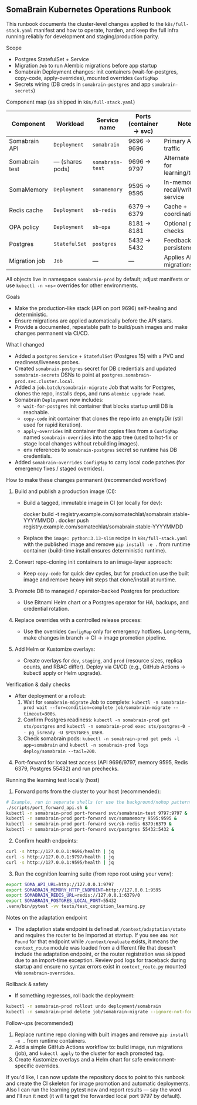## SomaBrain Kubernetes Operations Runbook

This runbook documents the cluster-level changes applied to the `k8s/full-stack.yaml` manifest and how to operate, harden, and keep the full infra running reliably for development and staging/production parity.

Scope
- Postgres StatefulSet + Service
- Migration `Job` to run Alembic migrations before app startup
- Somabrain Deployment changes: init containers (wait-for-postgres, copy-code, apply-overrides), mounted overrides `ConfigMap`
- Secrets wiring (DB creds in `somabrain-postgres` and app `somabrain-secrets`)

Component map (as shipped in `k8s/full-stack.yaml`)

| Component        | Workload        | Service name     | Ports (container → svc) | Notes |
|------------------|-----------------|------------------|-------------------------|-------|
| Somabrain API    | `Deployment`    | `somabrain`      | 9696 → 9696             | Primary API traffic |
| Somabrain test   | — (shares pods) | `somabrain-test` | 9696 → 9797             | Alternate port for learning/tests |
| SomaMemory       | `Deployment`    | `somamemory`     | 9595 → 9595             | In-memory recall/write service |
| Redis cache      | `Deployment`    | `sb-redis`       | 6379 → 6379             | Cache + coordination |
| OPA policy       | `Deployment`    | `sb-opa`         | 8181 → 8181             | Optional policy checks |
| Postgres         | `StatefulSet`   | `postgres`       | 5432 → 5432             | Feedback/token persistence |
| Migration job    | `Job`           | —                | —                       | Applies Alembic migrations |

All objects live in namespace `somabrain-prod` by default; adjust manifests or use `kubectl -n <ns>` overrides for other environments.

Goals
- Make the production-like stack (API on port 9696) self-healing and deterministic.
- Ensure migrations are applied automatically before the API starts.
- Provide a documented, repeatable path to build/push images and make changes permanent via CI/CD.

What I changed
- Added a `postgres` `Service` + `StatefulSet` (Postgres 15) with a PVC and readiness/liveness probes.
- Created `somabrain-postgres` secret for DB credentials and updated `somabrain-secrets` DSNs to point at `postgres.somabrain-prod.svc.cluster.local`.
- Added a `job.batch/somabrain-migrate` Job that waits for Postgres, clones the repo, installs deps, and runs `alembic upgrade head`.
- Somabrain `Deployment` now includes:
  - `wait-for-postgres` init container that blocks startup until DB is reachable.
  - `copy-code` init container that clones the repo into an emptyDir (still used for rapid iteration).
  - `apply-overrides` init container that copies files from a `ConfigMap` named `somabrain-overrides` into the app tree (used to hot-fix or stage local changes without rebuilding images).
  - env references to `somabrain-postgres` secret so runtime has DB credentials.
- Added `somabrain-overrides` `ConfigMap` to carry local code patches (for emergency fixes / staged overrides).

How to make these changes permanent (recommended workflow)
1. Build and publish a production image (CI):

   - Build a tagged, immutable image in CI (or locally for dev):

     docker build -t registry.example.com/somatechlat/somabrain:stable-YYYYMMDD .
     docker push registry.example.com/somatechlat/somabrain:stable-YYYYMMDD

   - Replace the `image: python:3.13-slim` recipe in `k8s/full-stack.yaml` with the published image and remove `pip install -e .` from runtime container (build-time install ensures deterministic runtime).

2. Convert repo-cloning init containers to an image-layer approach:

   - Keep `copy-code` for quick dev cycles, but for production use the built image and remove heavy init steps that clone/install at runtime.

3. Promote DB to managed / operator-backed Postgres for production:

   - Use Bitnami Helm chart or a Postgres operator for HA, backups, and credential rotation.

4. Replace overrides with a controlled release process:

   - Use the overrides `ConfigMap` only for emergency hotfixes. Long-term, make changes in branch -> CI -> image promotion pipeline.

5. Add Helm or Kustomize overlays:

   - Create overlays for `dev`, `staging`, and `prod` (resource sizes, replica counts, and RBAC differ). Deploy via CI/CD (e.g., GitHub Actions -> kubectl apply or Helm upgrade).

Verification & daily checks
- After deployment or a rollout:
  1. Wait for `somabrain-migrate` Job to complete: `kubectl -n somabrain-prod wait --for=condition=complete job/somabrain-migrate --timeout=300s`.
  2. Confirm Postgres readiness: `kubectl -n somabrain-prod get sts/postgres` and `kubectl -n somabrain-prod exec sts/postgres-0 -- pg_isready -U $POSTGRES_USER`.
  3. Check somabrain pods: `kubectl -n somabrain-prod get pods -l app=somabrain` and `kubectl -n somabrain-prod logs deploy/somabrain --tail=200`.
4. Port-forward for local test access (API 9696/9797, memory 9595, Redis 6379, Postgres 55432) and run prechecks.

Running the learning test locally (host)
1. Forward ports from the cluster to your host (recommended):

```bash
# Example, run in separate shells (or use the background/nohup pattern in docs):
./scripts/port_forward_api.sh &
kubectl -n somabrain-prod port-forward svc/somabrain-test 9797:9797 &
kubectl -n somabrain-prod port-forward svc/somamemory 9595:9595 &
kubectl -n somabrain-prod port-forward svc/sb-redis 6379:6379 &
kubectl -n somabrain-prod port-forward svc/postgres 55432:5432 &
```

2. Confirm health endpoints:

```bash
curl -s http://127.0.0.1:9696/health | jq
curl -s http://127.0.0.1:9797/health | jq
curl -s http://127.0.0.1:9595/health | jq
```

3. Run the cognition learning suite (from repo root using your venv):

```bash
export SOMA_API_URL=http://127.0.0.1:9797
export SOMABRAIN_MEMORY_HTTP_ENDPOINT=http://127.0.0.1:9595
export SOMABRAIN_REDIS_URL=redis://127.0.0.1:6379/0
export SOMABRAIN_POSTGRES_LOCAL_PORT=55432
.venv/bin/pytest -vv tests/test_cognition_learning.py
```

Notes on the adaptation endpoint
- The adaptation state endpoint is defined at `/context/adaptation/state` and requires the router to be imported at startup. If you see `404 Not Found` for that endpoint while `/context/evaluate` exists, it means the `context_route` module was loaded from a different file that doesn't include the adaptation endpoint, or the router registration was skipped due to an import-time exception. Review pod logs for traceback during startup and ensure no syntax errors exist in `context_route.py` mounted via `somabrain-overrides`.

Rollback & safety
- If something regresses, roll back the deployment:

```bash
kubectl -n somabrain-prod rollout undo deployment/somabrain
kubectl -n somabrain-prod delete job/somabrain-migrate --ignore-not-found
```

Follow-ups (recommended)
1. Replace runtime repo cloning with built images and remove `pip install -e .` from runtime containers.
2. Add a simple GitHub Actions workflow to: build image, run migrations (job), and `kubectl apply` to the cluster for each promoted tag.
3. Create Kustomize overlays and a Helm chart for safe environment-specific overrides.

If you'd like, I can now update the repository docs to point to this runbook and create the CI skeleton for image promotion and automatic deployments. Also I can run the learning pytest now and report results — say the word and I'll run it next (it will target the forwarded local port 9797 by default).
